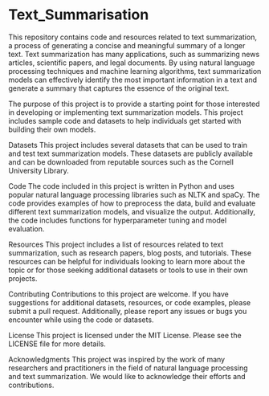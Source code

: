 # Text_Summarisation

This repository contains code and resources related to text summarization, a process of generating a concise and meaningful summary of a longer text. Text summarization has many applications, such as summarizing news articles, scientific papers, and legal documents. By using natural language processing techniques and machine learning algorithms, text summarization models can effectively identify the most important information in a text and generate a summary that captures the essence of the original text.

The purpose of this project is to provide a starting point for those interested in developing or implementing text summarization models. This project includes sample code and datasets to help individuals get started with building their own models.

Datasets
This project includes several datasets that can be used to train and test text summarization models. These datasets are publicly available and can be downloaded from reputable sources such as the Cornell University Library.

Code
The code included in this project is written in Python and uses popular natural language processing libraries such as NLTK and spaCy. The code provides examples of how to preprocess the data, build and evaluate different text summarization models, and visualize the output. Additionally, the code includes functions for hyperparameter tuning and model evaluation.

Resources
This project includes a list of resources related to text summarization, such as research papers, blog posts, and tutorials. These resources can be helpful for individuals looking to learn more about the topic or for those seeking additional datasets or tools to use in their own projects.

Contributing
Contributions to this project are welcome. If you have suggestions for additional datasets, resources, or code examples, please submit a pull request. Additionally, please report any issues or bugs you encounter while using the code or datasets.

License
This project is licensed under the MIT License. Please see the LICENSE file for more details.

Acknowledgments
This project was inspired by the work of many researchers and practitioners in the field of natural language processing and text summarization. We would like to acknowledge their efforts and contributions.





